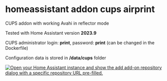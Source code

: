 # homeassistant addon cups airprint

CUPS addon with working Avahi in reflector mode

Tested with Home Assistant version **2023.9**

CUPS administrator login: **print**, password: **print** (can be changed in the Dockerfile)

Configuration data is stored in **/data/cups** folder

[![Open your Home Assistant instance and show the add add-on repository dialog with a specific repository URL pre-filled.](https://my.home-assistant.io/badges/supervisor_add_addon_repository.svg)](https://my.home-assistant.io/redirect/supervisor_add_addon_repository/?repository_url=https%3A%2F%2Fgithub.com%2Fzajac-grzegorz%2Fhomeassistant-addon-cups-airprint)
